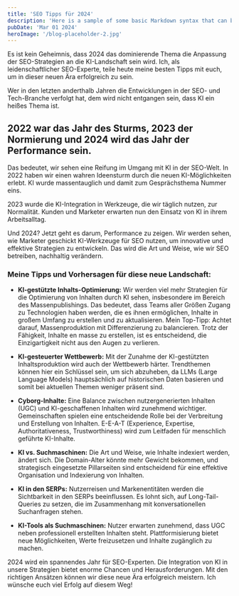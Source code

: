 ```yaml
---
title: 'SEO Tipps für 2024'
description: 'Here is a sample of some basic Markdown syntax that can be used when writing Markdown content in Astro.'
pubDate: 'Mar 01 2024'
heroImage: '/blog-placeholder-2.jpg'
---
```


Es ist kein Geheimnis, dass 2024 das dominierende Thema die Anpassung der SEO-Strategien an die KI-Landschaft sein wird. Ich, als leidenschaftlicher SEO-Experte, teile heute meine besten Tipps mit euch, um in dieser neuen Ära erfolgreich zu sein.

Wer in den letzten anderthalb Jahren die Entwicklungen in der SEO- und Tech-Branche verfolgt hat, dem wird nicht entgangen sein, dass KI ein heißes Thema ist.

## 2022 war das Jahr des Sturms, 2023 der Normierung und 2024 wird das Jahr der Performance sein.

Das bedeutet, wir sehen eine Reifung im Umgang mit KI in der SEO-Welt. In 2022 haben wir einen wahren Ideensturm durch die neuen KI-Möglichkeiten erlebt. KI wurde massentauglich und damit zum Gesprächsthema Nummer eins.

2023 wurde die KI-Integration in Werkzeuge, die wir täglich nutzen, zur Normalität. Kunden und Marketer erwarten nun den Einsatz von KI in ihrem Arbeitsalltag.

Und 2024? Jetzt geht es darum, Performance zu zeigen. Wir werden sehen, wie Marketer geschickt KI-Werkzeuge für SEO nutzen, um innovative und effektive Strategien zu entwickeln. Das wird die Art und Weise, wie wir SEO betreiben, nachhaltig verändern.

### Meine Tipps und Vorhersagen für diese neue Landschaft:

- **KI-gestützte Inhalts-Optimierung:** Wir werden viel mehr Strategien für die Optimierung von Inhalten durch KI sehen, insbesondere im Bereich des Massenpublishings. Das bedeutet, dass Teams aller Größen Zugang zu Technologien haben werden, die es ihnen ermöglichen, Inhalte in großem Umfang zu erstellen und zu aktualisieren. Mein Top-Tipp: Achtet darauf, Massenproduktion mit Differenzierung zu balancieren. Trotz der Fähigkeit, Inhalte en masse zu erstellen, ist es entscheidend, die Einzigartigkeit nicht aus den Augen zu verlieren.

- **KI-gesteuerter Wettbewerb:** Mit der Zunahme der KI-gestützten Inhaltsproduktion wird auch der Wettbewerb härter. Trendthemen können hier ein Schlüssel sein, um sich abzuheben, da LLMs (Large Language Models) hauptsächlich auf historischen Daten basieren und somit bei aktuellen Themen weniger präsent sind.

- **Cyborg-Inhalte:** Eine Balance zwischen nutzergenerierten Inhalten (UGC) und KI-geschaffenen Inhalten wird zunehmend wichtiger. Gemeinschaften spielen eine entscheidende Rolle bei der Verbreitung und Erstellung von Inhalten. E-E-A-T (Experience, Expertise, Authoritativeness, Trustworthiness) wird zum Leitfaden für menschlich geführte KI-Inhalte.

- **KI vs. Suchmaschinen:** Die Art und Weise, wie Inhalte indexiert werden, ändert sich. Die Domain-Alter könnte mehr Gewicht bekommen, und strategisch eingesetzte Pillarseiten sind entscheidend für eine effektive Organisation und Indexierung von Inhalten.

- **KI in den SERPs:** Nutzerreisen und Markenentitäten werden die Sichtbarkeit in den SERPs beeinflussen. Es lohnt sich, auf Long-Tail-Queries zu setzen, die im Zusammenhang mit konversationellen Suchanfragen stehen.

- **KI-Tools als Suchmaschinen:** Nutzer erwarten zunehmend, dass UGC neben professionell erstellten Inhalten steht. Plattformisierung bietet neue Möglichkeiten, Werte freizusetzen und Inhalte zugänglich zu machen.

2024 wird ein spannendes Jahr für SEO-Experten. Die Integration von KI in unsere Strategien bietet enorme Chancen und Herausforderungen. Mit den richtigen Ansätzen können wir diese neue Ära erfolgreich meistern. Ich wünsche euch viel Erfolg auf diesem Weg!
